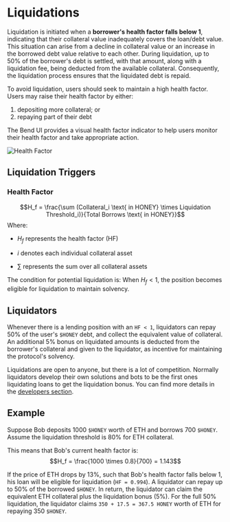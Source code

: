 # Liquidations

Liquidation is initiated when a **borrower's health factor falls below 1**, indicating that their collateral value inadequately covers the loan/debt value. This situation can arise from a decline in collateral value or an increase in the borrowed debt value relative to each other. During liquidation, up to 50% of the borrower's debt is settled, with that amount, along with a liquidation fee, being deducted from the available collateral. Consequently, the liquidation process ensures that the liquidated debt is repaid.

To avoid liquidation, users should seek to maintain a high health factor. Users may raise their health factor by either:

1. depositing more collateral; or
2. repaying part of their debt

The Bend UI provides a visual health factor indicator to help users monitor their health factor and take appropriate action.

![Health Factor](/assets/health-factor.png)

## Liquidation Triggers

### Health Factor

$$H_f = \frac{\sum (Collateral_i \text{ in HONEY} \times Liquidation Threshold_i)}{Total Borrows \text{ in HONEY}}$$
Where:

- $H_f$ represents the health factor (HF)

- $i$ denotes each individual collateral asset

- $\sum$ represents the sum over all collateral assets

The condition for potential liquidation is:
When $H_f < 1$, the position becomes eligible for liquidation to maintain solvency.

## Liquidators

Whenever there is a lending position with an `HF < 1`, liquidators can repay 50% of the user's `$HONEY` debt, and collect the equivalent value of collateral. An additional 5% bonus on liquidated amounts is deducted from the borrower's collateral and given to the liquidator, as incentive for maintaining the protocol's solvency.

Liquidations are open to anyone, but there is a lot of competition. Normally liquidators develop their own solutions and bots to be the first ones liquidating loans to get the liquidation bonus. You can find more details in the [developers section](/developers/guides/liquidate-loan).

## Example

Suppose Bob deposits 1000 `$HONEY` worth of ETH and borrows 700 `$HONEY`. Assume the liquidation threshold is 80% for ETH collateral.

This means that Bob's current health factor is:
$$H_f = \frac{1000 \times 0.8}{700} = 1.143$$

If the price of ETH drops by 13%, such that Bob's health factor falls below 1, his loan will be eligible for liquidation (`HF = 0.994`). A liquidator can repay up to 50% of the borrowed `$HONEY`. In return, the liquidator can claim the equivalent ETH collateral plus the liquidation bonus (5%). For the full 50% liquidation, the liquidator claims `350 + 17.5 = 367.5 HONEY` worth of ETH for repaying 350 `$HONEY`.
